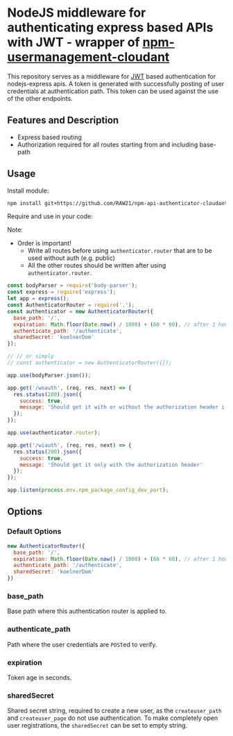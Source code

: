 # NodeJS middleware for authenticating express based APIs with JWT - wrapper of [npm-usermanagement-cloudant](https://github.com/RAW21/npm-usermanagement-cloudant.git)
This repository serves as a middleware for [JWT](https://jwt.io/) based authentication for nodejs-express apis. A token is generated with successfully posting of user credentials at authentication path. This token can be used against the use of the other endpoints.

## Features and Description
- Express based routing
- Authorization required for all routes starting from and including base-path

## Usage
Install module:
```bash
npm install git+https://github.com/RAW21/npm-api-authenticator-cloudant.git --save
```

Require and use in your code:

Note:
- Order is important!
  * Write all routes before using `authenticator.router` that are to be used without auth (e.g. public)
  * All the other routes should be written after using `authenticator.router`.

```javascript
const bodyParser = require('body-parser');
const express = require('express');
let app = express();
const AuthenticatorRouter = require('.');
const authenticator = new AuthenticatorRouter({
  base_path: '/',
  expiration: Math.floor(Date.now() / 1000) + (60 * 60), // after 1 hour expiration of token
  authenticate_path: '/authenticate',
  sharedSecret: 'koelnerDom'
});

// // or simply
// const authenticator = new AuthenticatorRouter({});

app.use(bodyParser.json());

app.get('/woauth', (req, res, next) => {
  res.status(200).json({
    success: true,
    message: 'Should get it with or without the authorization header i.e. no authentication required'
  });
});

app.use(authenticator.router);

app.get('/wiauth', (req, res, next) => {
  res.status(200).json({
    success: true,
    message: 'Should get it only with the authorization header'
  });
});

app.listen(process.env.npm_package_config_dev_port);
```


## Options
### Default Options
```js
new AuthenticatorRouter({
  base_path: '/',
  expiration: Math.floor(Date.now() / 1000) + (60 * 60), // after 1 hour expiration of token
  authenticate_path: '/authenticate',
  sharedSecret: 'koelnerDom'
})
```

### base_path
Base path where this authentication router is applied to.

### authenticate_path
Path where the user credentials are `POST`ed to verify.

### expiration
Token age in seconds.

### sharedSecret
Shared secret string, required to create a new user, as the `createuser_path` and `createuser_page` do not use authentication. To make completely open user registrations, the `sharedSecret` can be set to empty string.

